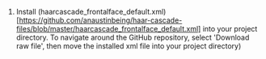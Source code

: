 1. Install (haarcascade_frontalface_default.xml)[https://github.com/anaustinbeing/haar-cascade-files/blob/master/haarcascade_frontalface_default.xml] into your project directory.
   To navigate around the GitHub repository, select 'Download raw file', then move the installed xml file into your project directory)
